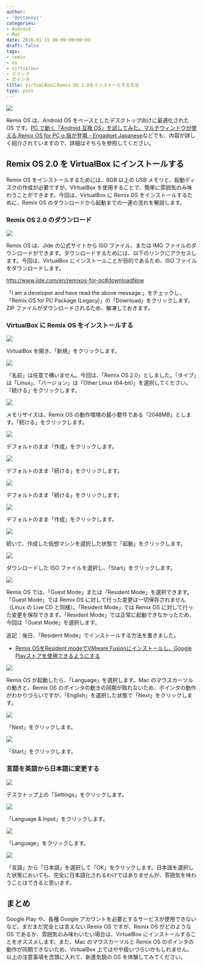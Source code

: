```yaml
---
author:
- '@ottanxyz'
categories:
- Android
- Mac
date: 2016-01-15 00:00:00+00:00
draft: false
tags:
- remix
- os
- virtualbox
- クリック
- ポインタ
title: VirtualBoxにRemix OS 2.0をインストールする方法
type: post
---
```


![](160115-56988e3fa8252-1.jpg)

Remix OS は、Android OS をベースとしたデスクトップ向けに最適化された OS です。[PC で動く「Android 互換 OS」を試してみた。マルチウィンドウが使える Remix OS for PC α 版が登場 - Engadget Japanese](https://japanese.engadget.com/2016/01/13/pc-android-os-remix-os-for-pc/)などでも、内容が詳しく紹介されていますので、詳細はそちらを参照してください。

## Remix OS 2.0 を VirtualBox にインストールする

Remix OS をインストールするためには、8GB 以上の USB メモリと、起動ディスクの作成が必要ですが、VIrtualBox を使用することで、簡単に雰囲気のみ味わうことができます。今回は、VirtualBox に Remix OS をインストールするために、Remix OS のダウンロードから起動までの一連の流れを解説します。

### Remix OS 2.0 のダウンロード

![](160115-56988e4122d94-1.png)

Remix OS は、Jide の公式サイトから ISO ファイル、または IMG ファイルのダウンロードができます。ダウンロードするためには、以下のリンクにアクセスします。今回は、VirtualBox にインストールことが目的であるため、ISO ファイルをダウンロードします。

http://www.jide.com/en/remixos-for-pc#downloadNow

「I am a developer and have read the above message.」をチェックし、「Remix OS for PC Package (Legacy)」の「Download」をクリックします。ZIP ファイルがダウンロードされるため、解凍しておきます。

### VirtualBox に Remix OS をインストールする

![](160115-56988e5045133-1.png)

VirtualBox を開き、「新規」をクリックします。

![](160115-56988e5828c77-1.png)

「名前」は任意で構いません。今回は、「Remix OS 2.0」としました。「タイプ」は「Linux」、「バージョン」は「Other Linux (64-bit)」を選択してください。「続ける」をクリックします。

![](160115-56988e6105a69-1.png)

メモリサイズは、Remix OS の動作環境の最小要件である「2048MB」とします。「続ける」をクリックします。

![](160115-56988e6a52574-1.png)

デフォルトのまま「作成」をクリックします。

![](160115-56988e73427f7-1.png)

デフォルトのまま「続ける」をクリックします。

![](160115-56988e7c593b4-1.png)

デフォルトのまま「続ける」をクリックします。

![](160115-56988e859a72a-1.png)

デフォルトのまま「作成」をクリックします。

![](160115-56988e8edf523-1.png)

続いて、作成した仮想マシンを選択した状態で「起動」をクリックします。

![](160115-56988e969232b-1.png)

ダウンロードした ISO ファイルを選択し、「Start」をクリックします。

![](160115-56988e98c3084-1.png)

Remix OS では、「Guest Mode」または「Resident Mode」を選択できます。「Guest Mode」では Remix OS に対して行った変更は一切保存されません（Linux の Live CD と同様）。「Resident Mode」では Remix OS に対して行った変更を保存できます。「Resident Mode」では正常に起動できなかったため、今回は「Guest Mode」を選択します。

追記：後日、「Resident Mode」でインストールする方法を書きました。

* [Remix OSをResident modeでVMware Fusionにインストールし、Google Playストアを使用できるようにする](/posts/2016/06/remix-os-resident-mode-install-vmware-fusion-4492/)

![](160115-56988e9c4aae5-1.png)

Remix OS が起動したら、「Language」を選択します。Mac のマウスカーソルの動きと、Remix OS のポインタの動きの同期が取れないため、ポインタの動作がわかりづらいですが、「English」を選択した状態で「Next」をクリックします。

![](160115-56988eae138f6-1.png)

「Next」をクリックします。

![](160115-56988ebebf000-1.png)

「Start」をクリックします。

### 言語を英語から日本語に変更する

![](160115-56988ed1d2d5b-1.png)

デスクトップ上の「Settings」をクリックします。

![](160115-56988ee6ef76a-1.png)

「Language & Input」をクリックします。

![](160115-56988ef66b6e8-1.png)

「Language」をクリックします。

![](160115-56988f06538e9.png)

「言語」から「日本語」を選択して「OK」をクリックします。日本語を選択した状態においても、完全に日本語化されるわけではありませんが、雰囲気を味わうことはできると思います。

## まとめ

Google Play や、各種 Google アカウントを必要とするサービスが使用できないなど、まだまだ完全とは言えない Remix OS ですが、Remix OS がどのような OS であるか、雰囲気のみ味わいたい場合は、VirtualBox にインストールすることをオススメします。また、Mac のマウスカーソルと Remix OS のポインタの動作が同期できないため、VirtualBox 上ではやや扱いづらいかもしれません。以上の注意事項を念頭に入れて、新進気鋭の OS を体験してみてください。
